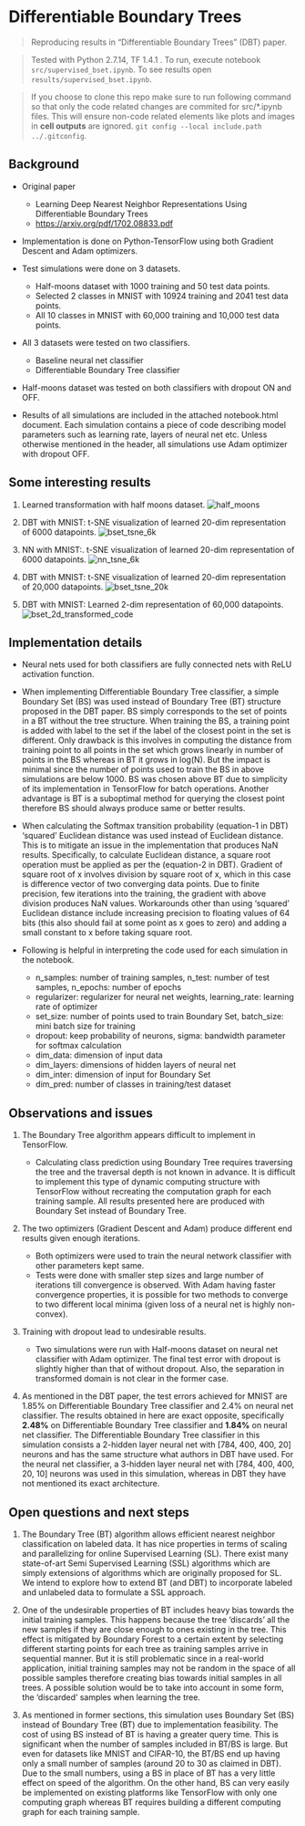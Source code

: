 

# Differentiable Boundary Trees
> Reproducing results in “Differentiable Boundary Trees” (DBT) paper.

> Tested with Python 2.7.14, TF 1.4.1 . To run, execute notebook `src/supervised_bset.ipynb`. To see results open `results/supervised_bset.ipynb`.

> If you choose to clone this repo make sure to run following command so that only the code related changes are commited for src/\*.ipynb files. This will ensure non-code related elements like plots and images in **cell outputs** are ignored. `git config --local include.path ../.gitconfig`.


## Background

* Original paper
    * Learning Deep Nearest Neighbor Representations Using Differentiable Boundary Trees
    * https://arxiv.org/pdf/1702.08833.pdf

*	Implementation is done on Python-TensorFlow using both Gradient Descent and Adam optimizers.

*	Test simulations were done on 3 datasets.
    * Half-moons dataset with 1000 training and 50 test data points.
    * Selected 2 classes in MNIST with 10924 training and 2041 test data points.
    * All 10 classes in MNIST with 60,000 training and 10,000 test data points.

*	All 3 datasets were tested on two classifiers.
    *	Baseline neural net classifier
    *	Differentiable Boundary Tree classifier
  
*	Half-moons dataset was tested on both classifiers with dropout ON and OFF.

*	Results of all simulations are included in the attached notebook.html document. Each simulation contains a piece of code describing model parameters such as learning rate, layers of neural net etc. Unless otherwise mentioned in the header, all simulations use Adam optimizer with dropout OFF.

## Some interesting results
1. Learned transformation with half moons dataset.
![half_moons](results/half_moons.png)

2. DBT with MNIST: t-SNE visualization of learned 20-dim representation of 6000 datapoints.
![bset_tsne_6k](results/bset_tsne_6k.png)

3. NN with MNIST:. t-SNE visualization of learned 20-dim representation of 6000 datapoints.
![nn_tsne_6k](results/nn_tsne_6k.png)

4. DBT with MNIST: t-SNE visualization of learned 20-dim representation of 20,000 datapoints.
![bset_tsne_20k](results/bset_tsne_20k.png)

5. DBT with MNIST: Learned 2-dim representation of 60,000 datapoints.
![bset_2d_transformed_code](results/bset_2d_transformed_code.png)



## Implementation details
*	Neural nets used for both classifiers are fully connected nets with ReLU activation function.

*	When implementing Differentiable Boundary Tree classifier, a simple Boundary Set (BS) was used instead of Boundary Tree (BT) structure proposed in the DBT paper. BS simply corresponds to the set of points in a BT without the tree structure. When training the BS, a training point is added with label to the set if the label of the closest point in the set is different. Only drawback is this involves in computing the distance from training point to all points in the set which grows linearly in number of points in the BS whereas in BT it grows in log(N). But the impact is minimal since the number of points used to train the BS in above simulations are below 1000. BS was chosen above BT due to simplicity of its implementation in TensorFlow for batch operations. Another advantage is BT is a suboptimal method for querying the closest point therefore BS should always produce same or better results.

*	When calculating the Softmax transition probability (equation-1 in DBT) ‘squared’ Euclidean distance was used instead of Euclidean distance. This is to mitigate an issue in the implementation that produces NaN results. Specifically, to calculate Euclidean distance, a square root operation must be applied as per the (equation-2 in DBT). Gradient of square root of x involves division by square root of x, which in this case is difference vector of two converging data points. Due to finite precision, few iterations into the training, the gradient with above division produces NaN values. Workarounds other than using ‘squared’ Euclidean distance include increasing precision to floating values of 64 bits (this also should fail at some point as x goes to zero) and adding a small constant to x before taking square root.

*	Following is helpful in interpreting the code used for each simulation in the notebook.
    *	n_samples: number of training samples, n_test: number of test samples, n_epochs: number of epochs
    *	regularizer: regularizer for neural net weights, learning_rate: learning rate of optimizer
    *	set_size: number of points used to train Boundary Set, batch_size: mini batch size for training
    *	dropout: keep probability of neurons, sigma: bandwidth parameter for softmax calculation
    *	dim_data: dimension of input data
    *	dim_layers: dimensions of hidden layers of neural net
    *	dim_inter: dimension of input for Boundary Set
    *	dim_pred: number of classes in training/test dataset


## Observations and issues
1.	The Boundary Tree algorithm appears difficult to implement in TensorFlow.
    *	Calculating class prediction using Boundary Tree requires traversing the tree and the traversal depth is not known in advance. It is difficult to implement this type of dynamic computing structure with TensorFlow without recreating the computation graph for each training sample. All results presented here are produced with Boundary Set instead of Boundary Tree.

2.	The two optimizers (Gradient Descent and Adam) produce different end results given enough iterations.
    *	Both optimizers were used to train the neural network classifier with other parameters kept same.
    *	Tests were done with smaller step sizes and large number of iterations till convergence is observed. With Adam having faster convergence properties, it is possible for two methods to converge to two different local minima (given loss of a neural net is highly non-convex).

3.	Training with dropout lead to undesirable results.
      * Two simulations were run with Half-moons dataset on neural net classifier with Adam optimizer. The final test error with dropout is slightly higher than that of without dropout. Also, the separation in transformed domain is not clear in the former case.

4.	As mentioned in the DBT paper, the test errors achieved for MNIST are 1.85% on Differentiable Boundary Tree classifier and 2.4% on neural net classifier. The results obtained in here are exact opposite, specifically **2.48%** on Differentiable Boundary Tree classifier and **1.84%** on neural net classifier. The Differentiable Boundary Tree classifier in this simulation consists a 2-hidden layer neural net with [784, 400, 400, 20] neurons and has the same structure what authors in DBT have used. For the neural net classifier, a 3-hidden layer neural net with [784, 400, 400, 20, 10] neurons was used in this simulation, whereas in DBT they have not mentioned its exact architecture.


## Open questions and next steps
1.	The Boundary Tree (BT) algorithm allows efficient nearest neighbor classification on labeled data. It has nice properties in terms of scaling and parallelizing for online Supervised Learning (SL). There exist many state-of-art Semi Supervised Learning (SSL) algorithms which are simply extensions of algorithms which are originally proposed for SL. We intend to explore how to extend BT (and DBT) to incorporate labeled and unlabeled data to formulate a SSL approach.

2.	One of the undesirable properties of BT includes heavy bias towards the initial training samples. This happens because the tree ‘discards’ all the new samples if they are close enough to ones existing in the tree. This effect is mitigated by Boundary Forest to a certain extent by selecting different starting points for each tree as training samples arrive in sequential manner. But it is still problematic since in a real-world application, initial training samples may not be random in the space of all possible samples therefore creating bias towards initial samples in all trees. A possible solution would be to take into account in some form, the ‘discarded’ samples when learning the tree.

3.	As mentioned in former sections, this simulation uses Boundary Set (BS) instead of Boundary Tree (BT) due to implementation feasibility. The cost of using BS instead of BT is having a greater query time. This is significant when the number of samples included in BT/BS is large. But even for datasets like MNIST and CIFAR-10, the BT/BS end up having only a small number of samples (around 20 to 30 as claimed in DBT). Due to the small numbers, using a BS in place of BT has a very little effect on speed of the algorithm. On the other hand, BS can very easily be implemented on existing platforms like TensorFlow with only one computing graph whereas BT requires building a different computing graph for each training sample.

